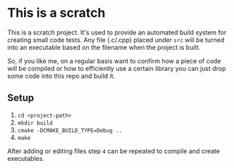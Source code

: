 # This is a scratch

This is a scratch project. It's used to provide an automated build system for
creating small code tests. Any file (.c/.cpp) placed under `src` will be turned
into an executable based on the filename when the project is built.

So, if you like me, on a regular basis want to confirm how a piece of code will
be compiled or how to efficiently use a certain library you can just drop some
code into this repo and build it.

## Setup

1. `cd <project-path>`
2. `mkdir build`
3. `cmake -DCMAKE_BUILD_TYPE=Debug ..`
4. `make`

After adding or editing files step `4` can be repeated to compile and create
executables.
